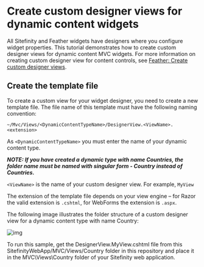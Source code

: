 Create custom designer views for dynamic content widgets
=====================================

All Sitefinity and Feather widgets have designers where you configure widget properties. 
This tutorial demonstrates how to create custom designer views for dynamic content MVC widgets. 
For more information on creating custom designer view for content controls, 
see [Feather: Create custom designer views](http://docs.sitefinity.com/feather-create-custom-designer-views).

Create the template file
------------------------

To create a custom view for your widget designer, you need to create a new template file. 
The file name of this template must have the following naming convention:

`
~/Mvc/Views/<DynamicContentTypeName>/DesignerView.<ViewName>.<extension>
`

As `<DynamicContentTypeName>` you must enter the name of your dynamic content type.

__*NOTE: If you have created a dynamic type with name Countries, the folder name must be named with singular form - Country instead of Countries.*__

`<ViewName>` is the name of your custom designer view. For example, `MyView`

The extension of the template file depends on your view engine – for Razor the valid extension is `.cshtml`, for WebForms the extension is `.aspx`.

The following image illustrates the folder structure of a custom designer view for a dynamic content type with name Country:

![img](http://docs.sitefinity.com/sf-images/default-source/feather/customDynamicDesignerView2.JPG)

To run this sample, get the DesignerView.MyView.cshtml file from this SitefinityWebApp/MVC/Views/Country folder in this repository and place it in the MVC\Views\Country folder of your Sitefinity web application.
